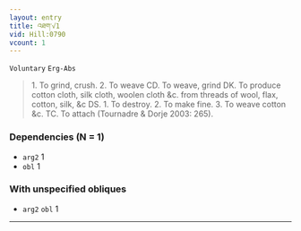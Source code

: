 ```yaml
---
layout: entry
title: འཐག་√1
vid: Hill:0790
vcount: 1
---
```

`Voluntary` `Erg-Abs`
> 1\.
 To grind, crush\.
 2\.
 To weave CD\.
 To weave, grind DK\.
 To produce cotton cloth, silk cloth, woolen cloth &c\.
 from threads of wool, flax, cotton, silk, &c DS\.
 1\.
 To destroy\.
 2\.
 To make fine\.
 3\.
 To weave cotton &c\.
 TC\.
 To attach (Tournadre & Dorje 2003: 265)\.

### Dependencies (N = 1)
* `arg2` 1
* `obl` 1


### With unspecified obliques
* `arg2` `obl` 1

---


